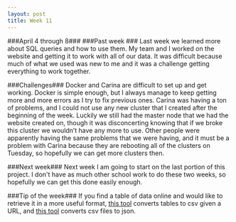 ```yaml
---
layout: post
title: Week 11
---
```


###April 4 through 8###
###Past week ###
Last week we learned more about SQL queries and how to use them. My team and I worked on the website and getting it to work with all of our data. It was difficult because much of what we used was new to me and it was a challenge getting everything to work together.

###Challenges###
Docker and Carina are difficult to set up and get working. Docker is simple enough, but I always manage to keep getting more and more errors as I try to fix previous ones. Carina was having a ton of problems, and I could not use any new cluster that I created after the beginning of the week. Luckily we still had the master node that we had the website created on, though it was disconcerting knowing that if we broke this cluster we wouldn’t have any more to use. Other people were apparently having the same problems that we were having, and it must be a problem with Carina because they are rebooting all of the clusters on Tuesday, so hopefully we can get more clusters then.

###Next week###
Next week I am going to start on the last portion of this project. I don't have as much other school work to do these two weeks, so hopefully we can get this done easily enough. 

###Tip of the week###
If you find a table of data online and would like to retrieve it in a more useful format, [this tool](http://www.convertcsv.com/html-table-to-csv.htm) converts tables to csv given a URL, and [this tool](http://www.convertcsv.com/csv-to-json.htm) converts csv files to json. 
